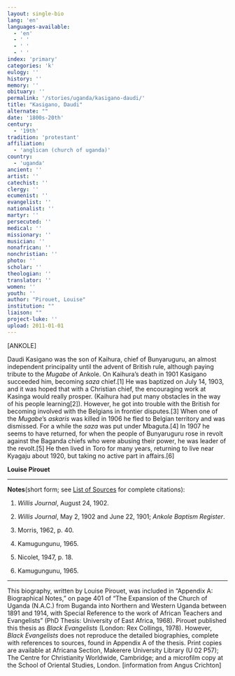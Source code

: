 ```yaml
---
layout: single-bio
lang: 'en'
languages-available:
  - 'en'
  - ' '
  - ' '
  - ' '
index: 'primary'
categories: 'k'
eulogy: ''
history: ''
memory: ''
obituary: ''
permalink: '/stories/uganda/kasigano-daudi/'
title: "Kasigano, Daudi"
alternate: ""
date: '1800s-20th'
century:
  - '19th'
tradition: 'protestant'
affiliation:
  - 'anglican (church of uganda)'
country:
  - 'uganda'
ancient: ''
artist: ''
catechist: ''
clergy: ''
ecumenist: ''
evangelist: ''
nationalist: ''
martyr: ''
persecuted: ''
medical: ''
missionary: ''
musician: ''
nonafrican: ''
nonchristian: ''
photo: ''
scholar: ''
theologian: ''
translator: ''
women: ''
youth: ''
author: "Pirouet, Louise"
institution: ""
liaison: ""
project-luke: ''
upload: 2011-01-01
---
```




[ANKOLE]

Daudi Kasigano was the son of Kaihura, chief  of Bunyaruguru, an almost independent principality until the advent of British  rule, although paying tribute to the *Mugabe* of Ankole. On Kaihura&rsquo;s  death in 1901 Kasigano succeeded him, becoming *saza* chief.[1] He was  baptized on July 14, 1903, and it was hoped that with a Christian chief, the  encouraging work at Kasinga would really prosper. (Kaihura had put many  obstacles in the way of his people learning[2]). However, he got into trouble  with the British for becoming involved with the Belgians in frontier  disputes.[3] When one of the *Mugabe*&rsquo;s *askaris* was killed in 1906  he fled to Belgian territory and was dismissed. For a while the *saza* was  put under Mbaguta.[4] In 1907 he seems to have returned, for when the people of  Bunyaruguru rose in revolt against the Baganda chiefs who were abusing their  power, he was leader of the revolt.[5] He then lived in Toro for many years,  returning to live near Kyagaju about 1920, but taking no active part in  affairs.[6]

**Louise Pirouet**

---

**Notes**(short  form; see [List of  Sources](../pirouet-appendixa-sources/) for complete citations):
1. *Willis  Journal*, August 24, 1902.

2. *Willis  Journal*, May 2, 1902 and June 22,  1901; *Ankole Baptism Register*.

3. Morris,  1962, p. 40.

4. Kamugungunu,  1965.

5. Nicolet,  1947, p. 18.

6. Kamugungunu,  1965.

---

This biography, written by  Louise Pirouet, was included in &ldquo;Appendix A: Biographical Notes,&rdquo; on page 401 of &ldquo;The Expansion of  the Church of Uganda (N.A.C.) from Buganda into Northern and Western Uganda  between 1891 and 1914, with Special Reference to the work of African Teachers  and Evangelists&rdquo; (PhD Thesis: University of East Africa, 1968). Pirouet published  this thesis as *Black Evangelists* (London:  Rex Collings, 1978). However, *Black Evangelists* does not  reproduce the detailed biographies, complete with references to sources, found  in Appendix A of the thesis. Print copies are available at Africana Section, Makerere  University Library (U 02 P57); The Centre for  Christianity Worldwide, Cambridge; and a microfilm copy at the School of  Oriental Studies, London. [information from Angus Crichton]
